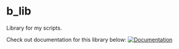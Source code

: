 # b_lib
Library for my scripts.

Check out documentation for this library below:
[![Documentation](https://img.shields.io/badge/Docs-GitBook-blue?style=for-the-badge)](https://docs.brandstation.store/b_lib/docs)


